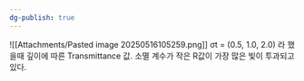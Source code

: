 ```yaml
---
dg-publish: true
---
```


![[Attachments/Pasted image 20250516105259.png]]
σt = (0.5, 1.0, 2.0) 라 했을때 깊이에 따른 Transmittance 값.  소멸 계수가 작은 R값이 가장 많은 빛이 투과되고 있다.